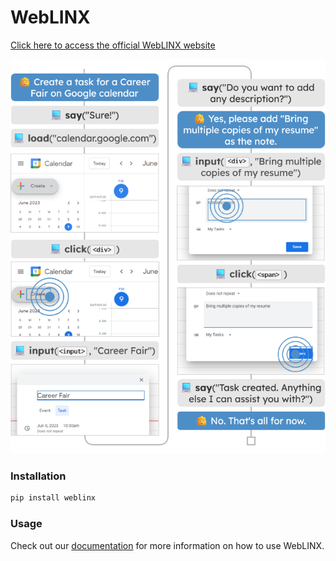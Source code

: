 # WebLINX

[Click here to access the official WebLINX website](https://mcgill-nlp.github.io/weblinx)

![image of the web navigation process](./assets/webnav.demo.svg)

### Installation

```bash
pip install weblinx
```

### Usage

Check out our [documentation](https://mcgill-nlp.github.io/weblinx/docs) for more information on how to use WebLINX.
